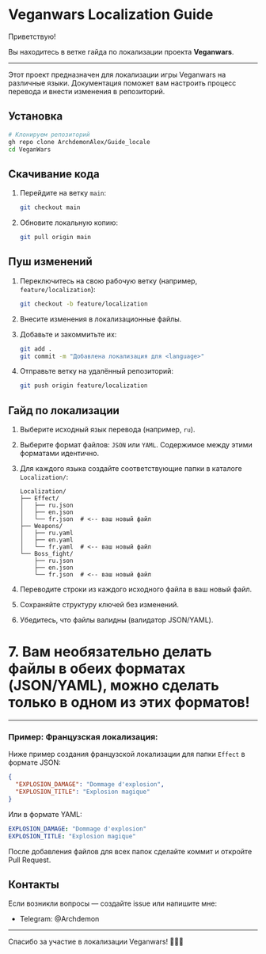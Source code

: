 
# Veganwars Localization Guide

Приветствую!

Вы находитесь в ветке гайда по локализации проекта **Veganwars**.

---

Этот проект предназначен для локализации игры Veganwars на различные языки. Документация поможет вам настроить процесс перевода и внести изменения в репозиторий.

## Установка

```bash
# Клонируем репозиторий
gh repo clone ArchdemonAlex/Guide_locale
cd VeganWars
````

## Скачивание кода

1. Перейдите на ветку `main`:

   ```bash
   git checkout main
   ```
2. Обновите локальную копию:

   ```bash
   git pull origin main
   ```

## Пуш изменений

1. Переключитесь на свою рабочую ветку (например, `feature/localization`):

   ```bash
   git checkout -b feature/localization
   ```
2. Внесите изменения в локализационные файлы.
3. Добавьте и закоммитьте их:

   ```bash
   git add .
   git commit -m "Добавлена локализация для <language>"
   ```
4. Отправьте ветку на удалённый репозиторий:

   ```bash
   git push origin feature/localization
   ```

## Гайд по локализации

1. Выберите исходный язык перевода (например, `ru`).

2. Выберите формат файлов: `JSON` или `YAML`. Содержимое между этими форматами идентично.

3. Для каждого языка создайте соответствующие папки в каталоге `Localization/`:

   ```text
   Localization/
   ├── Effect/
   │   ├── ru.json
   │   ├── en.json
   │   └── fr.json  # <-- ваш новый файл
   ├── Weapons/
   │   ├── ru.yaml
   │   ├── en.yaml
   │   └── fr.yaml  # <-- ваш новый файл
   └── Boss_fight/
       ├── ru.json
       ├── en.json
       └── fr.json  # <-- ваш новый файл
   ```

4. Переводите строки из каждого исходного файла в ваш новый файл.

5. Сохраняйте структуру ключей без изменений.

6. Убедитесь, что файлы валидны (валидатор JSON/YAML).

# 7. Вам необязательно делать файлы в обеих форматах (JSON/YAML), можно сделать только в одном из этих форматов!

---

### Пример: Французская локализация:

Ниже пример создания французской локализации для папки `Effect` в формате JSON:

```json
{
  "EXPLOSION_DAMAGE": "Dommage d'explosion",
  "EXPLOSION_TITLE": "Explosion magique"
}
```

Или в формате YAML:

```yaml
EXPLOSION_DAMAGE: "Dommage d'explosion"
EXPLOSION_TITLE: "Explosion magique"
```

После добавления файлов для всех папок сделайте коммит и откройте Pull Request.

## Контакты

Если возникли вопросы — создайте issue или напишите мне:

* Telegram: @Archdemon

---

Спасибо за участие в локализации Veganwars! 🦀🫴🖤



